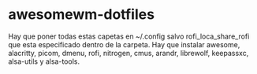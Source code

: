 # awesomewm-dotfiles
Hay que poner todas estas capetas en ~/.config salvo rofi_loca_share_rofi que esta especificado dentro de la carpeta. Hay que instalar awesome, alacritty, picom, dmenu, rofi, nitrogen, cmus, arandr, librewolf, keepassxc, alsa-utils y alsa-tools.
